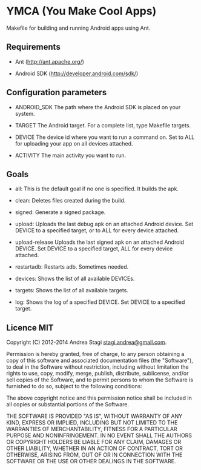 YMCA (You Make Cool Apps)
=========================

Makefile for building and running Android apps using Ant.

Requirements
------------

- Ant (http://ant.apache.org/)

- Android SDK (http://developer.android.com/sdk/)


Configuration parameters
------------------------

- ANDROID_SDK  The path where the Android SDK is placed on your system.

- TARGET       The Android target. For a complete list, type Makefile targets.

- DEVICE       The device id where you want to run a command on. Set to ALL for uploading your app on all devices attached.

- ACTIVITY     The main activity you want to run.

Goals
-----

- all:          This is the default goal if no one is specified. It builds the apk.

- clean:        Deletes files created during the build.

- signed:       Generate a signed package.

- upload:       Uploads the last debug apk on an attached Android device. Set DEVICE to a specified target, or to ALL for every device attached.

- upload-release Uploads the last signed apk on an attached Android DEVICE. Set DEVICE to a specified target, ALL for every device attached.

- restartadb:   Restarts adb. Sometimes needed.

- devices:      Shows the list of all available DEVICEs.

- targets:      Shows the list of all available targets.

- log:          Shows the log of a specified DEVICE. Set DEVICE to a specified target.

Licence MIT
-----------

Copyright (C) 2012-2014 Andrea Stagi <stagi.andrea@gmail.com>.

Permission is hereby granted, free of charge, to any person obtaining a copy
of this software and associated documentation files (the "Software"), to deal
in the Software without restriction, including without limitation the rights
to use, copy, modify, merge, publish, distribute, sublicense, and/or sell
copies of the Software, and to permit persons to whom the Software is
furnished to do so, subject to the following conditions:

The above copyright notice and this permission notice shall be included in
all copies or substantial portions of the Software.

THE SOFTWARE IS PROVIDED "AS IS", WITHOUT WARRANTY OF ANY KIND, EXPRESS OR
IMPLIED, INCLUDING BUT NOT LIMITED TO THE WARRANTIES OF MERCHANTABILITY,
FITNESS FOR A PARTICULAR PURPOSE AND NONINFRINGEMENT. IN NO EVENT SHALL THE
AUTHORS OR COPYRIGHT HOLDERS BE LIABLE FOR ANY CLAIM, DAMAGES OR OTHER
LIABILITY, WHETHER IN AN ACTION OF CONTRACT, TORT OR OTHERWISE, ARISING FROM,
OUT OF OR IN CONNECTION WITH THE SOFTWARE OR THE USE OR OTHER DEALINGS IN THE
SOFTWARE.

